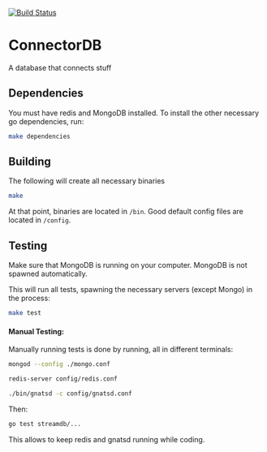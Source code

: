 [![Build Status](https://magnum.travis-ci.com/dkumor/connectordb.svg?token=wkfH9e4qB6qZhTstfRXR&branch=master)](https://magnum.travis-ci.com/dkumor/connectordb)

ConnectorDB
=========================
A database that connects stuff

## Dependencies
You must have redis and MongoDB installed. To install the other necessary go dependencies, run:
```bash
make dependencies
```

## Building

The following will create all necessary binaries
```bash
make
```

At that point, binaries are located in `/bin`. Good default config files are located in `/config`.

## Testing
Make sure that MongoDB is running on your computer. MongoDB is not spawned automatically.

This will run all tests, spawning the necessary servers (except Mongo) in the process:
```bash
make test
```

#### Manual Testing:
Manually running tests is done by running, all in different terminals:

```bash
mongod --config ./mongo.conf
```

```bash
redis-server config/redis.conf
```

```bash
./bin/gnatsd -c config/gnatsd.conf
```

Then:
```bash
go test streamdb/...
```
This allows to keep redis and gnatsd running while coding.
